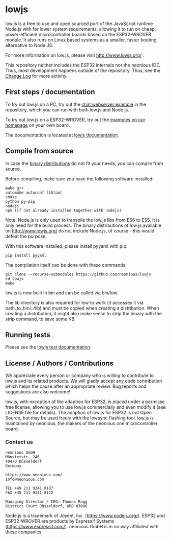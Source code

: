 # lowjs

low.js is a free to use and open sourced port of the JavaScript runtime Node.js with far lower system requirements, allowing it to run on cheap, power-efficient microcontroller boards based on the ESP32-WROVER module.
It also runs on Linux based systems as a smaller, faster booting alternative to Node.JS.

For more information on low.js, please visit http://www.lowjs.org/ .

This repository neither includes the ESP32 internals nor the neonious IDE. Thus, most development happens outside of the repository. Thus, see the [Change Log](https://www.neonious.com/documentation/changelog) for more activity.


## First steps / documentation

To try out low.js on a PC, try out the [chat webserver example](https://github.com/neonious/lowjs/tree/master/examples/chat_ws_webserver) in the repository, which you can run with both low.js and Node.js.

To try out low.js on a ESP32-WROVER, try out the [examples on our homepage](https://www.lowjs.org/examples/getting-started.html) on your own board.

The documentation is located at [lowjs documentation](https://www.neonious.com/Documentation/lowjs).


## Compile from source

In case the [binary distributions](https://www.lowjs.org/downloads.html) do not fit your needs, you can compile from source.

Before compiling, make sure you have the following software installed:

    make g++
    automake autoconf libtool
    cmake
    python py-pip
    nodejs
    npm (if not already installed together with nodejs)

Note: Node.js is only used to transpile the low.js libs from ES6 to ES5. It is only need for the build process. The binary distributions of low.js available on http://www.lowjs.org/ do not include Node.js, of course - this would defeat the purpose.

With this software installed, please install pyyaml with pip:

    pip install pyyaml

The compilation itself can be done with these commands:

    git clone --recurse-submodules https://github.com/neonious/lowjs
    cd lowjs
    make

low.js is now built in bin and can be called via bin/low.

The lib directory is also required for low to work (it accesses it via path_to_bin/../lib) and must be copied when creating a distribution. When creating a distribution, it might also make sense to strip the binary with the strip command, to save some KB.


## Running tests

Please see the [lowjs test documentation](https://github.com/neonious/lowjs/blob/master/test/README.md).


## License / Authors / Contributions

We appreciate every person or company who is willing to contribute to low.js and its related products. We will gladly accept any code contribution which helps the cause after an appropriate review. Bug reports and suggestions are also welcome!

low.js, with exception of the adaption for ESP32, is placed under a permisse free license, allowing you to use low.js commercially and even modify it (see LICENSE file for details). The adaption of low.js for ESP32 is not Open Source, but may be used freely with the lowsync flashing tool. low.js is maintained by neonious, the makers of the neonious one microcontroller board.


### Contact us

    neonious GmbH
    Münsterstr. 246
    40470 Düsseldorf
    Germany
    
    https://www.neonious.com/
    info@neonious.com
    
    TEL +49 211 9241 8187
    FAX +49 211 9241 8172
    
    Managing Director / CEO: Thomas Rogg
    District Court Düsseldorf, HRB 83086


Node.js is a trademark of Joyent, Inc. (https://www.nodejs.org/). ESP32 and ESP32-WROVER are products by Espressif Systems (https://www.espressif.com/). neonious GmbH is in no way affiliated with these companies.
